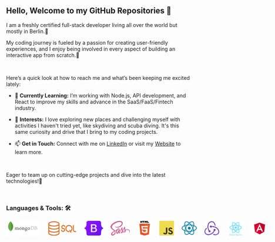 <!--

- 🔭 I’m currently working on ...
- 🌱 I’m currently learning ...
- 👯 I’m looking to collaborate on ...
- 🤔 I’m looking for help with ...
- 💬 Ask me about ...
- 📫 How to reach me: ...
- 😄 Pronouns: ...
- ⚡ Fun fact: ...
-->

## Hello, Welcome to my GitHub Repositories 👋


I am a freshly certified full-stack developer living all over the world but mostly in Berlin.💚

My coding journey is fueled by a passion for creating user-friendly experiences, and I enjoy being involved in every aspect of building an interactive app from scratch.🔅

&nbsp;

Here’s a quick look at how to reach me and what’s been keeping me excited lately:

- 🌱 **Currently Learning:** I’m working with Node.js, API development, and React to improve my skills and advance in the SaaS/FaaS/Fintech industry.
  
- 🎵 **Interests:** I love exploring new places and challenging myself with activities I haven't tried yet, like skydiving and scuba diving. It's this same curiosity and drive that I bring to my coding projects.
  
- 📫 **Get in Touch:** Connect with me on [LinkedIn](https://www.linkedin.com/in/alina-leinweber/) or visit my [Website](https://alinalein.github.io/portfolio_beta/) to learn more.

  &nbsp;

Eager to team up on cutting-edge projects and dive into the latest technologies!👯

&nbsp;

### Languages & Tools: 🛠️


<p style="margin: 0; line-height: 1; display: flex; align-items: center;">
    <img src="https://raw.githubusercontent.com/alinalein/alinalein/refs/heads/main/svgs/MongoDB.svg" alt="MongoDB" style="height: 45px; margin-right: 20px;"/>
  <img src="https://raw.githubusercontent.com/alinalein/alinalein/refs/heads/main/svgs/Sql.svg" alt="SQL" style="height: 40px; margin-right: 20px;"/>
  <img src="https://raw.githubusercontent.com/alinalein/alinalein/refs/heads/main/svgs/Bootstrap.svg" alt="Bootstrap" style="height: 40px; margin-right: 20px;"/>
  <img src="https://raw.githubusercontent.com/alinalein/alinalein/refs/heads/main/svgs/sass-1.svg" alt="SASS" style="height: 40px; margin-right: 20px;"/>
  <img src="https://raw.githubusercontent.com/alinalein/alinalein/refs/heads/main/svgs/HTML5.svg" alt="HTML" style="height: 40px; margin-right: 20px;"/>
  <img src="https://raw.githubusercontent.com/alinalein/alinalein/refs/heads/main/svgs/JavaScript.svg" alt="JavaScript" style="height: 40px; margin-right: 20px;"/>
  <img src="https://raw.githubusercontent.com/alinalein/alinalein/refs/heads/main/svgs/React.svg" alt="React" style="height: 40px; margin-right: 20px;"/>
  <img src="https://raw.githubusercontent.com/alinalein/alinalein/refs/heads/main/svgs/Redux.svg" alt="Redux" style="height: 40px; margin-right: 20px;"/>
  <img src="https://raw.githubusercontent.com/alinalein/alinalein/refs/heads/main/svgs/ReactNative.svg" alt="ReactNative" style="height: 40px; margin-right: 20px;"/>
  <img src="https://raw.githubusercontent.com/alinalein/alinalein/refs/heads/main/svgs/Angular.svg" alt="Angular" style="height: 40px; margin-right: 20px;"/>
  <img src="https://raw.githubusercontent.com/alinalein/alinalein/refs/heads/main/svgs/Typescript.svg" alt="Typescript" style="height: 40px; margin-right: 20px;"/>
  <img src="https://raw.githubusercontent.com/alinalein/alinalein/refs/heads/main/svgs/Node_js.svg" alt="Node" style="height: 40px; margin-right: 20px;"/>
  <img src="https://raw.githubusercontent.com/alinalein/alinalein/refs/heads/main/svgs/Express.svg" alt="Express" style="height: 40px; margin-right: 20px;"/>
  <img src="https://raw.githubusercontent.com/alinalein/alinalein/refs/heads/main/svgs/Postman.svg" alt="Postman" style="height: 40px; margin-right: 20px;"/>
  <img src="https://raw.githubusercontent.com/alinalein/alinalein/refs/heads/main/svgs/Cucumber.svg" alt="Cucumber" style="height: 40px; margin-right: 20px;"/>
  <img src="https://raw.githubusercontent.com/alinalein/alinalein/refs/heads/main/svgs/Jest.svg" alt="Jest" style="height: 40px; margin-right: 20px;"/>
  <img src="https://raw.githubusercontent.com/alinalein/alinalein/refs/heads/main/svgs/AWS.svg" alt="AWS" style="height: 45px; margin-right: 20px;"/>
  <img src="https://raw.githubusercontent.com/alinalein/alinalein/refs/heads/main/svgs/Firebase.svg" alt="Firebase" style="height: 30px; margin-right: 20px;"/>
</p>





